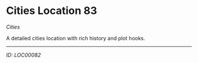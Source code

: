 # Cities Location 83

*Cities*

A detailed cities location with rich history and plot hooks.

---
*ID: LOC00082*